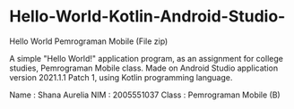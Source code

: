 # Hello-World-Kotlin-Android-Studio-
Hello World Pemrograman Mobile (File zip)

A simple "Hello World!" application program, as an assignment for college studies, Pemrograman Mobile class.
Made on Android Studio application version 2021.1.1 Patch 1, using Kotlin programming language.

Name  : Shana Aurelia
NIM   : 2005551037
Class : Pemrograman Mobile (B)

